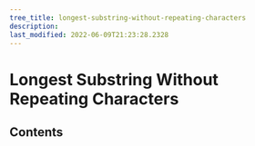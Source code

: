 ```yaml
---
tree_title: longest-substring-without-repeating-characters
description: 
last_modified: 2022-06-09T21:23:28.2328
---
```


# Longest Substring Without Repeating Characters

## Contents
